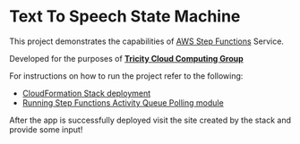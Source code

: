 # Text To Speech State Machine

This project demonstrates the capabilities of [AWS Step Functions](https://aws.amazon.com/step-functions/) Service.  

Developed for the purposes of **[Tricity Cloud Computing Group](https://www.meetup.com/Tricity-Cloud-Computing-Group/)**

For instructions on how to run the project refer to the following:

- [CloudFormation Stack deployment](deployment/readme.md)
- [Running Step Functions Activity Queue Polling module](utils/activity_queue_poller/readme.md)

After the app is successfully deployed visit the site created by the stack and provide some input!
